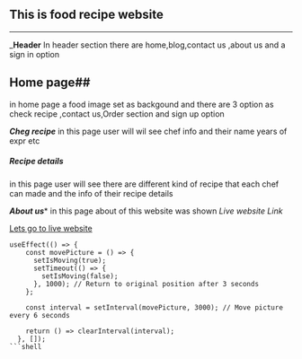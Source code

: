 ## This is food recipe website

______________________

___Header__
In header section there are home,blog,contact us ,about us and a sign in option
## Home page##
in home page a food image set as backgound and there are 3 option as check recipe ,contact us,Order section and sign up option

*****Cheg recipe*****
in this page user will wil see chef info and their name years of expr etc

##### Recipe details ####
in this page user will see there are different kind of recipe that each chef can made and the info of their recipe details 

*****About us******
in this page about of this website was shown
*Live website Link*

[Lets go to live website](https://dfordelish-fforfood.web.app/)


```shell
useEffect(() => {
    const movePicture = () => {
      setIsMoving(true);
      setTimeout(() => {
        setIsMoving(false);
      }, 1000); // Return to original position after 3 seconds
    };

    const interval = setInterval(movePicture, 3000); // Move picture every 6 seconds

    return () => clearInterval(interval);
  }, []);
```shell
